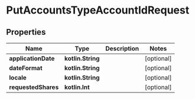 
# PutAccountsTypeAccountIdRequest

## Properties
| Name | Type | Description | Notes |
| ------------ | ------------- | ------------- | ------------- |
| **applicationDate** | **kotlin.String** |  |  [optional] |
| **dateFormat** | **kotlin.String** |  |  [optional] |
| **locale** | **kotlin.String** |  |  [optional] |
| **requestedShares** | **kotlin.Int** |  |  [optional] |



